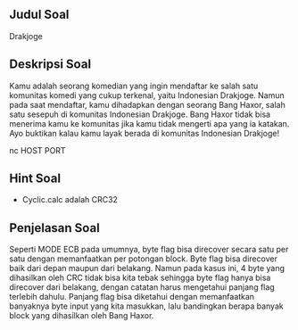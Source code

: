 ## Judul Soal

Drakjoge

## Deskripsi Soal

Kamu adalah seorang komedian yang ingin mendaftar ke salah satu komunitas komedi yang cukup terkenal, yaitu Indonesian Drakjoge. Namun pada saat mendaftar, kamu dihadapkan dengan seorang Bang Haxor, salah satu sesepuh di komunitas Indonesian Drakjoge. Bang Haxor tidak bisa menerima kamu ke komunitas jika kamu tidak mengerti apa yang ia katakan. Ayo buktikan kalau kamu layak berada di komunitas Indonesian Drakjoge!

nc HOST PORT

## Hint Soal

- Cyclic.calc adalah CRC32

## Penjelasan Soal

Seperti MODE ECB pada umumnya, byte flag bisa direcover secara satu per satu dengan memanfaatkan per potongan block. Byte flag bisa direcover baik dari depan maupun dari belakang. Namun pada kasus ini, 4 byte yang dihasilkan oleh CRC tidak bisa kita tebak sehingga byte flag hanya bisa direcover dari belakang, dengan catatan harus mengetahui panjang flag terlebih dahulu. Panjang flag bisa diketahui dengan memanfaatkan banyaknya byte input yang kita masukkan, lalu bandingkan berapa banyak block yang dihasilkan oleh Bang Haxor.
